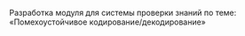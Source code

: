 Разработка модуля для системы проверки знаний по теме: «Помехоустойчивое кодирование/декодирование»

